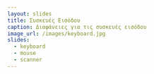 ```yaml
---
layout: slides
title: Συσκευές Εισόδου
caption: Διαφάνειες για τις συσκευές εισόδου
image_url: /images/keyboard.jpg
slides:
  - keyboard
  - mouse
  - scanner
---
```

 
